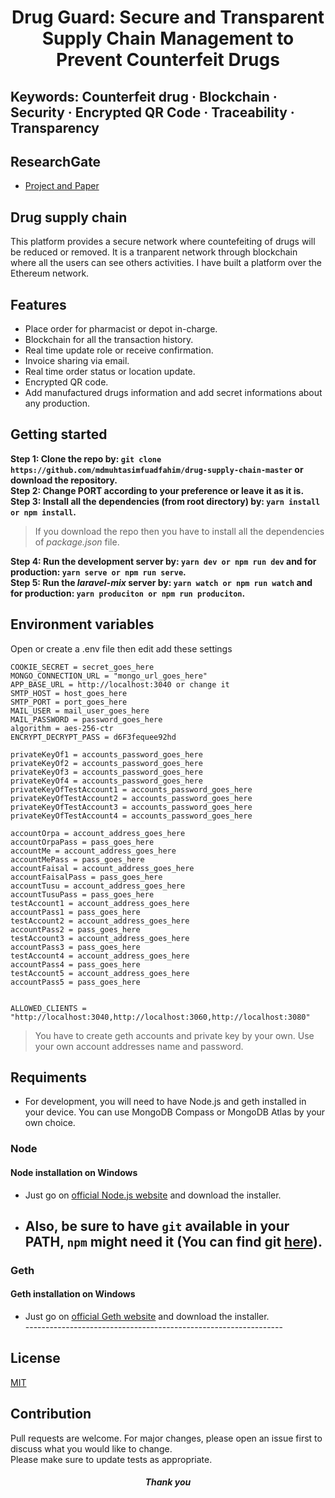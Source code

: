 # <h1 align="center">Drug Guard: Secure and Transparent Supply Chain Management to Prevent Counterfeit Drugs</h1>

## Keywords: Counterfeit drug · Blockchain · Security · Encrypted QR Code · Traceability · Transparency</br>

## ResearchGate
 - [Project and Paper](https://www.researchgate.net/project/Drug-Guard-A-Secure-and-Transparent-Supply-Chain-Management-to-Prevent-Counterfeit-Drugs)

## Drug supply chain</br>
This platform provides a secure network where countefeiting of drugs will be reduced or removed. It is a tranparent network through blockchain where all the users can see others activities. I have built a platform over the Ethereum network.

## Features</br>
 - Place order for pharmacist or depot in-charge.</br>
 - Blockchain for all the transaction history.</br>
 - Real time update role or receive confirmation.</br>
 - Invoice sharing via email.</br>
 - Real time order status or location update.</br>
 - Encrypted QR code.</br>
 - Add manufactured drugs information and add secret informations about any production.</br>
 
## Getting started</br>
**Step 1: Clone the repo by: `git clone https://github.com/mdmuhtasimfuadfahim/drug-supply-chain-master` or download the repository.**</br>
**Step 2: Change PORT according to your preference or leave it as it is.**</br>
**Step 3: Install all the dependencies (from root directory) by: `yarn install or npm install`.**</br>
>If you download the repo then you have to install all the dependencies of *package.json* file.</br>

**Step 4: Run the development server by: `yarn dev or npm run dev` and for production: `yarn serve or npm run serve`.**</br>
**Step 5: Run the *laravel-mix* server by: `yarn watch or npm run watch` and for production: `yarn produciton or npm run produciton`.**</br>

## Environment variables</br>
Open or create a .env file then edit add these settings</br>
```
COOKIE_SECRET = secret_goes_here
MONGO_CONNECTION_URL = "mongo_url_goes_here"
APP_BASE_URL = http://localhost:3040 or change it
SMTP_HOST = host_goes_here
SMTP_PORT = port_goes_here
MAIL_USER = mail_user_goes_here
MAIL_PASSWORD = password_goes_here
algorithm = aes-256-ctr
ENCRYPT_DECRYPT_PASS = d6F3fequee92hd

privateKeyOf1 = accounts_password_goes_here
privateKeyOf2 = accounts_password_goes_here
privateKeyOf3 = accounts_password_goes_here
privateKeyOf4 = accounts_password_goes_here
privateKeyOfTestAccount1 = accounts_password_goes_here
privateKeyOfTestAccount2 = accounts_password_goes_here
privateKeyOfTestAccount3 = accounts_password_goes_here
privateKeyOfTestAccount4 = accounts_password_goes_here

accountOrpa = account_address_goes_here
accountOrpaPass = pass_goes_here
accountMe = account_address_goes_here 
accountMePass = pass_goes_here
accountFaisal = account_address_goes_here 
accountFaisalPass = pass_goes_here
accountTusu = account_address_goes_here
accountTusuPass = pass_goes_here
testAccount1 = account_address_goes_here
accountPass1 = pass_goes_here
testAccount2 = account_address_goes_here
accountPass2 = pass_goes_here
testAccount3 = account_address_goes_here
accountPass3 = pass_goes_here
testAccount4 = account_address_goes_here
accountPass4 = pass_goes_here
testAccount5 = account_address_goes_here
accountPass5 = pass_goes_here


ALLOWED_CLIENTS = "http://localhost:3040,http://localhost:3060,http://localhost:3080"
```
> You have to create geth accounts and private key by your own. Use your own account addresses name and password.

## Requiments

- For development, you will need to have Node.js and geth installed in your device. You can use MongoDB Compass or MongoDB Atlas by your own choice.</br>
### Node
   #### Node installation on Windows

   - Just go on [official Node.js website](https://nodejs.org/) and download the installer.</br>
   - Also, be sure to have `git` available in your PATH, `npm` might need it (You can find git [here](https://git-scm.com/)).</br>
     ----------------------------------------------------------------
### Geth
   #### Geth installation on Windows

   - Just go on [official Geth website](https://geth.ethereum.org/) and download the installer.</br>
    ----------------------------------------------------------------
## License
[MIT](https://choosealicense.com/licenses/mit/)

## Contribution</br>
Pull requests are welcome. For major changes, please open an issue first to discuss what you would like to change.</br>
Please make sure to update tests as appropriate.</br>

<h5 align="center">Thank you</h5>
